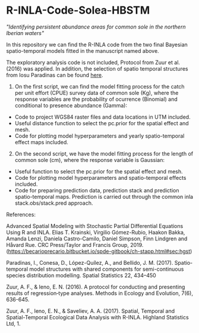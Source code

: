 # R-INLA-Code-Solea-HBSTM

*"Identifying persistent abundance areas for common sole in the northern Iberian waters"*

In this repository we can find the R-INLA code from the two final Bayesian spatio-temporal models fitted in the manuscript named above.

The exploratory analysis code is not included, Protocol from Zuur et al. (2016) was applied. In addition, the selection of spatio temporal structures from Iosu Paradinas can be found [here](https://github.com/FranIzquierdo/R-INLA-Code-Hake-HBSTM/blob/main/0_Spatio_temporal_structure_comparison.R).

1) On the first script, we can find the model fitting process for the catch per unit effort (CPUE) survey data of common sole (Kg), where the response variables are the probability of ocurrence (Binomial) and conditional to presence abundance (Gamma):

- Code to project WGS84 raster files and data locations in UTM included.
- Useful distance function to select the pc.prior for the spatial effect and mesh.
- Code for plotting model hyperparameters and yearly spatio-temporal effect maps included.

2) On the second script, we have the model fitting process for the length of common sole (cm), where the response variable is Gaussian:

- Useful function to select the pc.prior for the spatial effect and mesh.
- Code for plotting model hyperparameters and spatio-temporal effects included.
- Code for preparing prediction data, prediction stack and prediction spatio-temporal maps. Prediction is carried out through the common inla stack.obs/stack.pred approach.


References:

Advanced Spatial Modeling with Stochastic Partial Differential Equations Using R and INLA. Elias T. Krainski, Virgilio Gómez-Rubio, Haakon Bakka, Amanda Lenzi, Daniela Castro-Camilo, Daniel Simpson, Finn Lindgren and Håvard Rue. CRC Press/Taylor and Francis Group, 2019. (https://becarioprecario.bitbucket.io/spde-gitbook/ch-stapp.html#sec:hgst)

Paradinas, I., Conesa, D., López-Quílez, A., and Bellido, J. M. (2017). Spatio-temporal model structures with shared components for semi-continuous species distribution modelling. Spatial Statistics 22, 434–450

Zuur, A. F., & Ieno, E. N. (2016). A protocol for conducting and presenting results of regression‐type analyses. Methods in Ecology and Evolution, 7(6), 636-645.

Zuur, A. F., Ieno, E. N., & Saveliev, A. A. (2017). Spatial, Temporal and Spatial-Temporal Ecological Data Analysis with R-INLA. Highland Statistics Ltd, 1.

